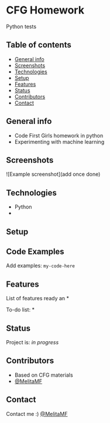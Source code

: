 # CFG Homework
Python tests

## Table of contents
* [General info](#general-info)
* [Screenshots](#screenshots)
* [Technologies](#technologies)
* [Setup](#setup)
* [Features](#features)
* [Status](#status)
* [Contributors](#contributors)
* [Contact](#contact)

## General info
* Code First Girls homework in python
* Experimenting with machine learning

## Screenshots
![Example screenshot](add once done)

## Technologies
* Python
*

## Setup

## Code Examples
Add examples:
`my-code-here`

## Features
List of features ready an
*

To-do list:
*

## Status
Project is: _in progress_

## Contributors
* Based on CFG materials
* [@MelitaMF](https://github.com/MelitaMF)

## Contact
Contact me :) [@MelitaMF](https://github.com/MelitaMF)

